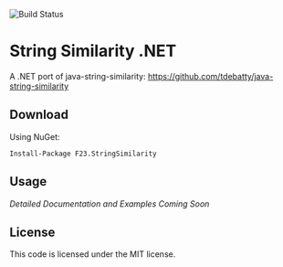 ![Build Status](https://travis-ci.org/feature23/StringSimilarity.NET.svg?branch=master)

# String Similarity .NET

A .NET port of java-string-similarity:
<https://github.com/tdebatty/java-string-similarity>


## Download
Using NuGet:
```
Install-Package F23.StringSimilarity
```

## Usage

*Detailed Documentation and Examples Coming Soon*

## License

This code is licensed under the MIT license.
